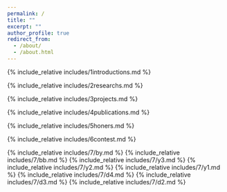 ```yaml
---
permalink: /
title: ""
excerpt: ""
author_profile: true
redirect_from: 
  - /about/
  - /about.html
---
```


<span class='anchor' id='about-me'></span>
{% include_relative includes/1introductions.md %}

{% include_relative includes/2researchs.md %}

{% include_relative includes/3projects.md %}

{% include_relative includes/4publications.md %}

{% include_relative includes/5honers.md %}

{% include_relative includes/6contest.md %}

{% include_relative includes/7/by.md %}
{% include_relative includes/7/bb.md %}
{% include_relative includes/7/y3.md %}
{% include_relative includes/7/y2.md %}
{% include_relative includes/7/y1.md %}
{% include_relative includes/7/d4.md %}
{% include_relative includes/7/d3.md %}
{% include_relative includes/7/d2.md %}
